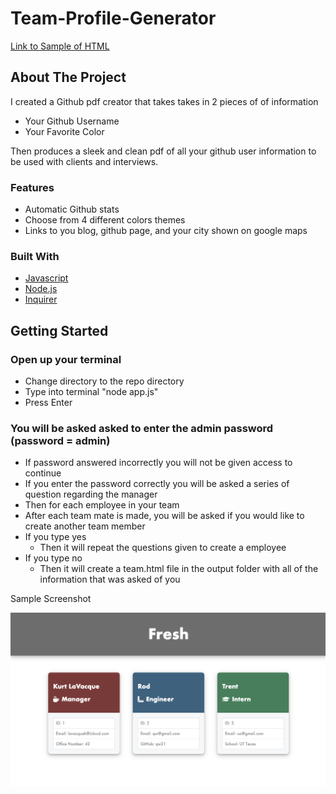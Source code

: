 # Team-Profile-Generator




 [Link to Sample of HTML](https://livingkurt.github.io/Team-Profile-Generator/.)

## About The Project

I created a Github pdf creator that takes takes in 2 pieces of of information
* Your Github Username
* Your Favorite Color

Then produces a sleek and clean pdf of all your github user information to be used with clients and interviews.



### Features
* Automatic Github stats
* Choose from 4 different colors themes
* Links to you blog, github page, and your city shown on google maps


### Built With

* [Javascript](https://developer.mozilla.org/en-US/docs/Web/JavaScript)
* [Node.js](https://nodejs.org/en/docs/)
* [Inquirer](https://www.npmjs.com/package/inquirer)



<!-- GETTING STARTED -->
## Getting Started


<!-- ![Gif](images/demonstration.gif) -->
### Open up your terminal
* Change directory to the repo directory
* Type into terminal "node app.js"
* Press Enter
### You will be asked asked to enter the admin password (password = admin)

* If password answered incorrectly you will not be given access to continue
* If you enter the password correctly you will be asked a series of question regarding the manager
* Then for each employee in your team
* After each team mate is made, you will be asked if you would like to create another team member
* If you type yes
    * Then it will repeat the questions given to create a employee
* If you type no
    * Then it will create a team.html file in the output folder with all of the information that was asked of you

Sample Screenshot

![Developer-Profile-Generator](images/pic.png)
